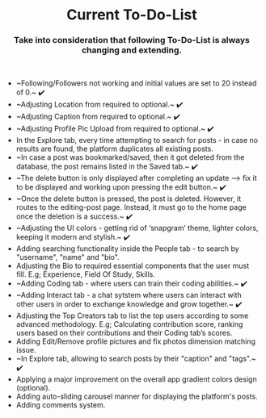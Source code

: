 <h1 align='center'> Current To-Do-List </h1>

<h3 align='center'> Take into consideration that following To-Do-List is always changing and extending. </h3>

<br>

- ~Following/Followers not working and initial values are set to 20 instead of 0.~ ✔️
- ~Adjusting Location from required to optional.~ ✔️
- ~Adjusting Caption from required to optional.~ ✔️
- ~Adjusting Profile Pic Upload from required to optional.~ ✔️
- In the Explore tab, every time attempting to search for posts - in case no results are found, the platform duplicates all existing posts.
- ~In case a post was bookmarked/saved, then it got deleted from the database, the post remains listed in the Saved tab.~ ✔️
- ~The delete button is only displayed after completing an update --> fix it to be displayed and working upon pressing the edit button.~ ✔️
- ~Once the delete button is pressed, the post is deleted. However, it routes to the editing-post page. Instead, it must go to the home page once the deletion is a success.~ ✔️
- ~Adjusting the UI colors - getting rid of ‘snapgram’ theme, lighter colors, keeping it modern and stylish.~ ✔️
- Adding searching functionality inside the People tab - to search by "username", "name" and "bio". 
- Adjusting the Bio to required essential components that the user must fill. E.g; Experience, Field Of Study, Skills.
- ~Adding Coding tab - where users can train their coding abilities.~ ✔️
- ~Adding Interact tab - a chat sytstem where users can interact with other users in order to exchange knowledge and grow together.~ ✔️
- Adjusting the Top Creators tab to list the top users according to some advanced methodology. E.g; Calculating contribution score, ranking users based on their contributions and their Coding tab’s scores.
- Adding Edit/Remove profile pictures and fix photos dimension matching issue.
- ~In Explore tab, allowing to search posts by their "caption" and "tags".~ ✔️
- Applying a major improvement on the overall app gradient colors design (optional).
- Adding auto-sliding carousel manner for displaying the platform's posts.
- Adding comments system.

